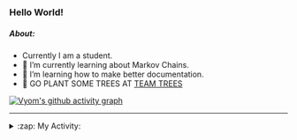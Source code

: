 ### Hello World!

##### About:
- Currently I am a student.
- 🌱 I’m currently learning about Markov Chains.
- 🌱 I’m learning how to make better documentation.
- 🌱 GO PLANT SOME TREES AT [TEAM TREES](https://teamtrees.org/)

[![Vyom's github activity graph](https://activity-graph.herokuapp.com/graph?username=Vyvy-vi)](https://github.com/ashutosh00710/github-readme-activity-graph)

---
<details>
  <summary>:zap: My Activity:</summary>
  
<!--START_SECTION:waka-->
![Code Time](http://img.shields.io/badge/Code%20Time-834%20hrs%2025%20mins-blue)

**I'm a Night 🦉** 

```text
🌞 Morning    67 commits     ██░░░░░░░░░░░░░░░░░░░░░░░   8.02% 
🌆 Daytime    207 commits    ██████░░░░░░░░░░░░░░░░░░░   24.79% 
🌃 Evening    295 commits    ████████░░░░░░░░░░░░░░░░░   35.33% 
🌙 Night      266 commits    ████████░░░░░░░░░░░░░░░░░   31.86%

```
📅 **I'm Most Productive on Sunday** 

```text
Monday       76 commits     ██░░░░░░░░░░░░░░░░░░░░░░░   9.1% 
Tuesday      135 commits    ████░░░░░░░░░░░░░░░░░░░░░   16.17% 
Wednesday    122 commits    ███░░░░░░░░░░░░░░░░░░░░░░   14.61% 
Thursday     106 commits    ███░░░░░░░░░░░░░░░░░░░░░░   12.69% 
Friday       112 commits    ███░░░░░░░░░░░░░░░░░░░░░░   13.41% 
Saturday     97 commits     ███░░░░░░░░░░░░░░░░░░░░░░   11.62% 
Sunday       187 commits    █████░░░░░░░░░░░░░░░░░░░░   22.4%

```


📊 **This Week I Spent My Time On** 

```text
🔥 Editors: 
VS Code                  2 hrs 40 mins       █████████████████████████   100.0%

🐱‍💻 Projects: 
palantir                 2 hrs 40 mins       █████████████████████████   100.0%

```


 Last Updated on 16/07/2022 07:04:14 UTC
<!--END_SECTION:waka-->
</details>
